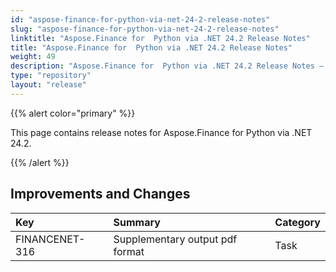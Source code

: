 ```yaml
---
id: "aspose-finance-for-python-via-net-24-2-release-notes"
slug: "aspose-finance-for-python-via-net-24-2-release-notes"
linktitle: "Aspose.Finance for  Python via .NET 24.2 Release Notes"
title: "Aspose.Finance for  Python via .NET 24.2 Release Notes"
weight: 49
description: "Aspose.Finance for  Python via .NET 24.2 Release Notes – the latest updates and fixes."
type: "repository"
layout: "release"
---
```


{{% alert color="primary" %}}

This page contains release notes for Aspose.Finance for Python via .NET 24.2.

{{% /alert %}}

## **Improvements and Changes**

|**Key**|**Summary**|**Category**|
| :- | :- | :- |
|FINANCENET-316|Supplementary output pdf format|Task|
